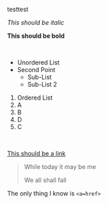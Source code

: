 testtest

*This should be italic*

**This should be bold**

&nbsp;

* Unordered List
* Second Point
  * Sub-List
  * Sub-List 2

1. Ordered List
2. A
3. B
4. D
5. C

&nbsp;

[This should be a link](https://www.staemme.ch)

> While today it may be me
> 
> We all shall fall

The only thing I know is `<a=href>`


